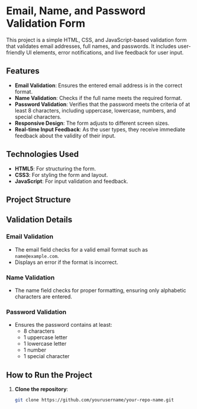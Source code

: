 # Email, Name, and Password Validation Form

This project is a simple HTML, CSS, and JavaScript-based validation form that validates email addresses, full names, and passwords. It includes user-friendly UI elements, error notifications, and live feedback for user input.

## Features

- **Email Validation**: Ensures the entered email address is in the correct format.
- **Name Validation**: Checks if the full name meets the required format.
- **Password Validation**: Verifies that the password meets the criteria of at least 8 characters, including uppercase, lowercase, numbers, and special characters.
- **Responsive Design**: The form adjusts to different screen sizes.
- **Real-time Input Feedback**: As the user types, they receive immediate feedback about the validity of their input.

## Technologies Used

- **HTML5**: For structuring the form.
- **CSS3**: For styling the form and layout.
- **JavaScript**: For input validation and feedback.

## Project Structure


## Validation Details

### Email Validation

- The email field checks for a valid email format such as `name@example.com`.
- Displays an error if the format is incorrect.

### Name Validation

- The name field checks for proper formatting, ensuring only alphabetic characters are entered.

### Password Validation

- Ensures the password contains at least:
  - 8 characters
  - 1 uppercase letter
  - 1 lowercase letter
  - 1 number
  - 1 special character

## How to Run the Project

1. **Clone the repository**:

   ```bash
   git clone https://github.com/yourusername/your-repo-name.git
